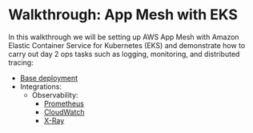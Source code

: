 # Walkthrough: App Mesh with EKS

In this walkthrough we will be setting up AWS App Mesh with Amazon Elastic Container Service for Kubernetes (EKS) and demonstrate how to carry out day 2 ops tasks such as logging, monitoring, and distributed tracing:

* [Base deployment](base.md)
* Integrations:
  * Observability:
    * [Prometheus](o11y-prometheus.md)
    * [CloudWatch](o11y-cloudwatch.md)
    * [X-Ray](o11y-xray.md)

